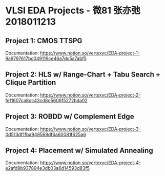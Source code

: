 # VLSI EDA Projects - 微81 张亦弛 2018011213

## Project 1: CMOS TTSPG

Documentation: https://www.notion.so/vertexyc/EDA-project-1-9a9797617bc049119ce46a7dc5a7abf5

## Project 2: HLS w/ Range-Chart + Tabu Search + Clique Partition

Documentation: https://www.notion.so/vertexyc/EDA-project-2-fef1607ca8dc43cd8d5606f5272bda02

## Project 3: ROBDD w/ Complement Edge

Documentation: https://www.notion.so/vertexyc/EDA-project-3-0d513df1fba949569df6a60081f625a6

## Project 4: Placement w/ Simulated Annealing

Documentation: https://www.notion.so/vertexyc/EDA-project-4-e2afd9b937894e3db03a6d14593d83f5
